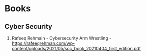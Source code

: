 # Books

## Cyber Security

1. Rafeeq Rehmain - Cybersecurity Arm Wrestling - <https://rafeeqrehman.com/wp-content/uploads/2021/05/soc_book_20210404_first_edition.pdf>
